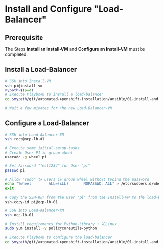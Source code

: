 # Install and Configure "Load-Balancer"

## Prerequisite

The Steps **Install an Install-VM** and **Configure an Install-VM** must be completed.



## Install a Load-Balancer

```bash
# SSH into Install-VM
ssh pi@install-vm
mypath=$(pwd)
# Execute Playbook to install a load-balancer
cd $mypath/git/automated-openshift-installation/ansible/01-install-and-configure-load-balancer-vm/ && ansible-playbook 01-playbook-install-load-balancer-vm.yaml

# Wait a few minutes for the new Load-Balancer-VM
```



## Configure a Load-Balancer

```bash
# SSH into Load-Balancer-VM  
ssh root@ocp-lb-01

# Execute some initial-setup-tasks
# Create User PI in group wheel
useradd -g wheel pi

# Set Password "Test1234" for User "pi"
passwd pi

# Allow "sudo" to users in group wheel without typing the password
echo "%wheel        ALL=(ALL)       NOPASSWD: ALL" > /etc/sudoers.d/wheel
exit

# Copy the SSH-KEY from the User "pi" from the Install-VM to the load-balancer
ssh-copy-id pi@ocp-lb-01

# SSH into Load-Balancer-VM
ssh ocp-lb-01

# Install requirements for Python-Library + SELinux
sudo yum install -y policycoreutils-python

# Execute Playbook to configure the load-balancer
cd $mypath/git/automated-openshift-installation/ansible/01-install-and-configure-load-balancer-vm/ && ansible-playbook 02-playbook-configure-load-balancer-vm.yaml -k
```

